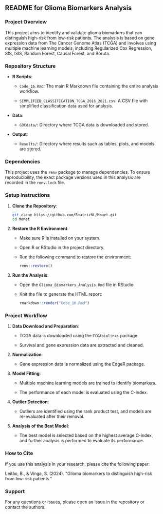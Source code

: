 ## README for Glioma Biomarkers Analysis

### Project Overview

This project aims to identify and validate glioma biomarkers that can distinguish high-risk from low-risk patients. The analysis is based on gene expression data from The Cancer Genome Atlas (TCGA) and involves using multiple machine learning models, including Regularized Cox Regression, SIS, ISIS, Random Forest, Causal Forest, and Boruta.

### Repository Structure

-   **R Scripts**:

    -   `Code_16.Rmd`: The main R Markdown file containing the entire analysis workflow.

    -   `SIMPLIFIED_CLASSIFICATION_TCGA_2016_2021.csv`: A CSV file with simplified classification data used for analysis.

-   **Data**:

    -   `GDCdata/`: Directory where TCGA data is downloaded and stored.

-   **Output**:

    -   `Results/`: Directory where results such as tables, plots, and models are stored.

### Dependencies

This project uses the `renv` package to manage dependencies. To ensure reproducibility, the exact package versions used in this analysis are recorded in the `renv.lock` file.

### Setup Instructions

1.  **Clone the Repository**:

    ``` bash
    git clone https://github.com/BeatrizNL/Monet.git
    cd Monet
    ```

2.  **Restore the R Environment**:

    -   Make sure R is installed on your system.

    -   Open R or RStudio in the project directory.

    -   Run the following command to restore the environment:

        ``` r
        renv::restore()
        ```

3.  **Run the Analysis**:

    -   Open the `Glioma_Biomarkers_Analysis.Rmd` file in RStudio.

    -   Knit the file to generate the HTML report:

        ``` r
        rmarkdown::render("Code_16.Rmd")
        ```

### Project Workflow

1.  **Data Download and Preparation**:

    -   TCGA data is downloaded using the `TCGAbiolinks` package.

    -   Survival and gene expression data are extracted and cleaned.

2.  **Normalization**:

    -   Gene expression data is normalized using the EdgeR package.

3.  **Model Fitting**:

    -   Multiple machine learning models are trained to identify biomarkers.

    -   The performance of each model is evaluated using the C-index.

4.  **Outlier Detection**:

    -   Outliers are identified using the rank product test, and models are re-evaluated after their removal.

5.  **Analysis of the Best Model**:

    -   The best model is selected based on the highest average C-index, and further analysis is performed to evaluate its performance.

### How to Cite

If you use this analysis in your research, please cite the following paper:

Leitão, B., & Vinga, S. (2024). "Glioma biomarkers to distinguish high-risk from low-risk patients."

### Support

For any questions or issues, please open an issue in the repository or contact the authors.
